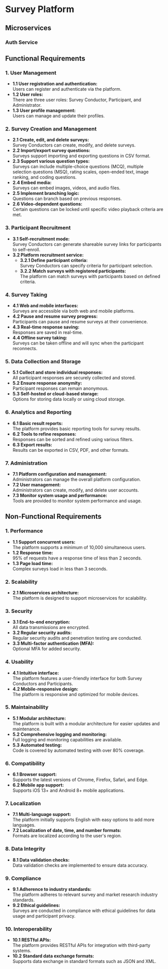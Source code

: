# Survey Platform 

## Microservices

### Auth Service



## Functional Requirements

### 1. User Management
- **1.1 User registration and authentication:**  
  Users can register and authenticate via the platform.
- **1.2 User roles:**  
  There are three user roles: Survey Conductor, Participant, and Administrator.
- **1.3 User profile management:**  
  Users can manage and update their profiles.

### 2. Survey Creation and Management
- **2.1 Create, edit, and delete surveys:**  
  Survey Conductors can create, modify, and delete surveys.
- **2.2 Import/export survey questions:**  
  Surveys support importing and exporting questions in CSV format.
- **2.3 Support various question types:**  
  Surveys can include multiple-choice questions (MCQ), multiple selection questions (MSQ), rating scales, open-ended text, image ranking, and coding questions.
- **2.4 Embed media:**  
  Surveys can embed images, videos, and audio files.
- **2.5 Implement branching logic:**  
  Questions can branch based on previous responses.
- **2.6 Video-dependent questions:**  
  Certain questions can be locked until specific video playback criteria are met.

### 3. Participant Recruitment
- **3.1 Self-recruitment mode:**  
  Survey Conductors can generate shareable survey links for participants to self-enroll.
- **3.2 Platform recruitment service:**  
  - **3.2.1 Define participant criteria:**  
    Survey Conductors can specify criteria for participant selection.
  - **3.2.2 Match surveys with registered participants:**  
    The platform can match surveys with participants based on defined criteria.

### 4. Survey Taking
- **4.1 Web and mobile interfaces:**  
  Surveys are accessible via both web and mobile platforms.
- **4.2 Pause and resume survey progress:**  
  Participants can pause and resume surveys at their convenience.
- **4.3 Real-time response saving:**  
  Responses are saved in real-time.
- **4.4 Offline survey taking:**  
  Surveys can be taken offline and will sync when the participant reconnects.

### 5. Data Collection and Storage
- **5.1 Collect and store individual responses:**  
  All participant responses are securely collected and stored.
- **5.2 Ensure response anonymity:**  
  Participant responses can remain anonymous.
- **5.3 Self-hosted or cloud-based storage:**  
  Options for storing data locally or using cloud storage.

### 6. Analytics and Reporting
- **6.1 Basic result reports:**  
  The platform provides basic reporting tools for survey results.
- **6.2 Tools to refine responses:**  
  Responses can be sorted and refined using various filters.
- **6.3 Export results:**  
  Results can be exported in CSV, PDF, and other formats.

### 7. Administration
- **7.1 Platform configuration and management:**  
  Administrators can manage the overall platform configuration.
- **7.2 User management:**  
  Administrators can create, modify, and delete user accounts.
- **7.3 Monitor system usage and performance:**  
  Tools are provided to monitor system performance and usage.

## Non-Functional Requirements

### 1. Performance
- **1.1 Support concurrent users:**  
  The platform supports a minimum of 10,000 simultaneous users.
- **1.2 Response time:**  
  95% of requests have a response time of less than 2 seconds.
- **1.3 Page load time:**  
  Complex surveys load in less than 3 seconds.

### 2. Scalability
- **2.1 Microservices architecture:**  
  The platform is designed to support microservices for scalability.

### 3. Security
- **3.1 End-to-end encryption:**  
  All data transmissions are encrypted.
- **3.2 Regular security audits:**  
  Regular security audits and penetration testing are conducted.
- **3.3 Multi-factor authentication (MFA):**  
  Optional MFA for added security.

### 4. Usability
- **4.1 Intuitive interface:**  
  The platform features a user-friendly interface for both Survey Conductors and Participants.
- **4.2 Mobile-responsive design:**  
  The platform is responsive and optimized for mobile devices.

### 5. Maintainability
- **5.1 Modular architecture:**  
  The platform is built with a modular architecture for easier updates and maintenance.
- **5.2 Comprehensive logging and monitoring:**  
  Full logging and monitoring capabilities are available.
- **5.3 Automated testing:**  
  Code is covered by automated testing with over 80% coverage.

### 6. Compatibility
- **6.1 Browser support:**  
  Supports the latest versions of Chrome, Firefox, Safari, and Edge.
- **6.2 Mobile app support:**  
  Supports iOS 13+ and Android 8+ mobile applications.

### 7. Localization
- **7.1 Multi-language support:**  
  The platform initially supports English with easy options to add more languages.
- **7.2 Localization of date, time, and number formats:**  
  Formats are localized according to the user's region.

### 8. Data Integrity
- **8.1 Data validation checks:**  
  Data validation checks are implemented to ensure data accuracy.

### 9. Compliance
- **9.1 Adherence to industry standards:**  
  The platform adheres to relevant survey and market research industry standards.
- **9.2 Ethical guidelines:**  
  Surveys are conducted in compliance with ethical guidelines for data usage and participant privacy.

### 10. Interoperability
- **10.1 RESTful APIs:**  
  The platform provides RESTful APIs for integration with third-party systems.
- **10.2 Standard data exchange formats:**  
  Supports data exchange in standard formats such as JSON and XML.

  
